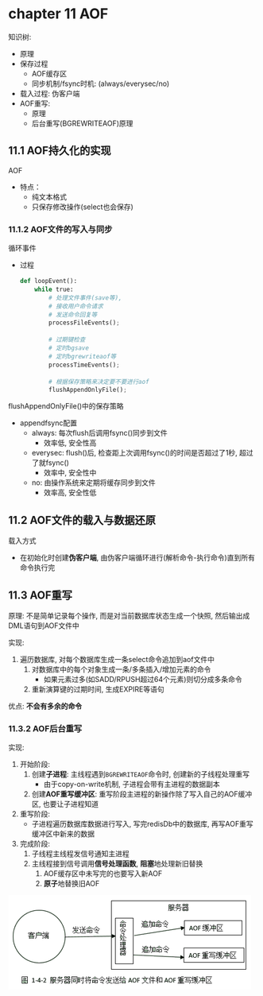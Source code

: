 # chapter 11 AOF

知识树:
- 原理
- 保存过程
    - AOF缓存区
    - 同步机制/fsync时机: (always/everysec/no)
- 载入过程: 伪客户端
- AOF重写:
    - 原理
    - 后台重写(BGREWRITEAOF)原理

## 11.1 AOF持久化的实现

AOF
- 特点：
    - 纯文本格式
    - 只保存修改操作(select也会保存)

### 11.1.2 AOF文件的写入与同步
循环事件
- 过程
    ```python
    def loopEvent():
        while true:
            # 处理文件事件(save等), 
            # 接收用户命令请求
            # 发送命令回复等
            processFileEvents();
            
            # 过期键检查
            # 定时bgsave
            # 定时bgrewriteaof等
            processTimeEvents();

            # 根据保存策略来决定要不要进行aof
            flushAppendOnlyFile();
    ```

flushAppendOnlyFile()中的保存策略
- appendfsync配置
    - always: 每次flush后调用fsync()同步到文件
        - 效率低, 安全性高
    - everysec: flush()后, 检查距上次调用fsync()的时间是否超过了1秒, 超过了就fsync()
        - 效率中, 安全性中
    - no: 由操作系统来定期将缓存同步到文件
        - 效率高, 安全性低

## 11.2 AOF文件的载入与数据还原
载入方式
- 在初始化时创建**伪客户端**, 由伪客户端循环进行(解析命令-执行命令)直到所有命令执行完

## 11.3 AOF重写

原理: 不是简单记录每个操作, 而是对当前数据库状态生成一个快照, 然后输出成DML语句到AOF文件中

实现:
1. 遍历数据库, 对每个数据库生成一条select命令追加到aof文件中
    1. 对数据库中的每个对象生成一条/多条插入/增加元素的命令
        - 如果元素过多(如SADD/RPUSH超过64个元素)则切分成多条命令
    2. 重新演算键的过期时间, 生成EXPIRE等语句

优点: **不会有多余的命令**

### 11.3.2 AOF后台重写
实现:
1. 开始阶段:
    1. 创建**子进程**: 主线程遇到`BGREWRITEAOF`命令时, 创建新的子线程处理重写
        - 由于copy-on-write机制, 子进程会带有主进程的数据副本
    2. 创建**AOF重写缓冲区**: 重写阶段主进程的新操作除了写入自己的AOF缓冲区, 也要让子进程知道
2. 重写阶段:
    - 子进程遍历数据库数据进行写入, 写完redisDb中的数据库, 再写AOF重写缓冲区中新来的数据
3. 完成阶段:
    1. 子线程主线程发信号通知主进程
    2. 主线程接到信号调用**信号处理函数**, **阻塞**地处理新旧替换
        1. AOF缓存区中未写完的也要写入新AOF
        2. **原子**地替换旧AOF

![后台重写AOF](./resources/ch11-aof-bgrewriteaof.jpg)